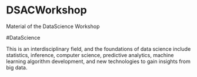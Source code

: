 # DSACWorkshop
Material of the DataScience Workshop 

#DataScience

This is an interdisciplinary field, and the foundations of data science include statistics, inference, 
computer science, predictive analytics, machine learning algorithm development, and new technologies to gain insights from big data.

